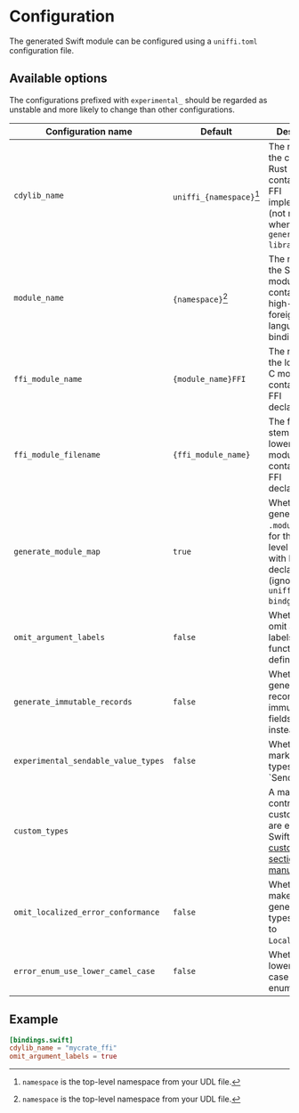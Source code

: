# Configuration

The generated Swift module can be configured using a `uniffi.toml` configuration file.

## Available options

The configurations prefixed with `experimental_` should be regarded as unstable and
more likely to change than other configurations.

| Configuration name                  | Default                  | Description                                                                                                                                                        |
| ----------------------------------- | ------------------------ | ------------------------------------------------------------------------------------------------------------------------------------------------------------------ |
| `cdylib_name`                       | `uniffi_{namespace}`[^1] | The name of the compiled Rust library containing the FFI implementation (not needed when using `generate --library`).                                              |
| `module_name`                       | `{namespace}`[^1]        | The name of the Swift module containing the high-level foreign-language bindings.                                                                                  |
| `ffi_module_name`                   | `{module_name}FFI`       | The name of the lower-level C module containing the FFI declarations.                                                                                              |
| `ffi_module_filename`               | `{ffi_module_name}`      | The filename stem for the lower-level C module containing the FFI declarations.                                                                                    |
| `generate_module_map`               | `true`                   | Whether to generate a `.modulemap` file for the lower-level C module with FFI declarations. (ignored by `uniffi-bindgen-swift`)                            |
| `omit_argument_labels`              | `false`                  | Whether to omit argument labels in Swift function definitions.                                                                                                     |
| `generate_immutable_records`        | `false`                  | Whether to generate records with immutable fields (`let` instead of `var`).                                                                                        |
| `experimental_sendable_value_types` | `false`                  | Whether to mark value types as `Sendable'.                                                                                                                         |
| `custom_types`                      |                          | A map which controls how custom types are exposed to Swift. See the [custom types section of the manual](../types/custom_types.md#custom-types-in-the-bindings-code) |
| `omit_localized_error_conformance`  | `false`                  | Whether to make generated error types conform to `LocalizedError`. |
| `error_enum_use_lower_camel_case`   | `false`                  | Whether to use lower camel case for error enum variants. |

[^1]: `namespace` is the top-level namespace from your UDL file.

## Example

```toml
[bindings.swift]
cdylib_name = "mycrate_ffi"
omit_argument_labels = true
```
